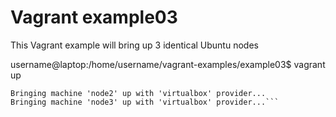 # Vagrant example03

This Vagrant example will bring up 3 identical Ubuntu nodes  
  
username@laptop:/home/username/vagrant-examples/example03$ vagrant up  
```Bringing machine 'node1' up with 'virtualbox' provider...  
Bringing machine 'node2' up with 'virtualbox' provider...  
Bringing machine 'node3' up with 'virtualbox' provider...```
